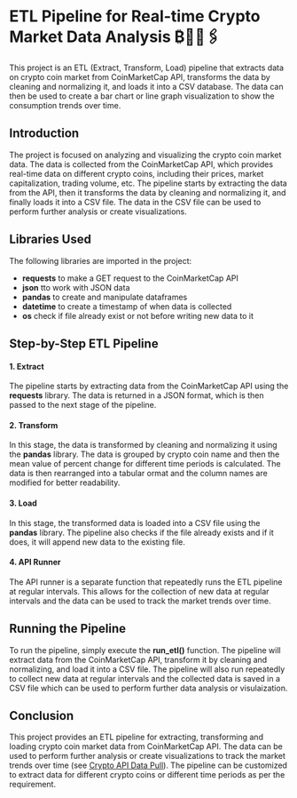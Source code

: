 # ETL Pipeline for Real-time Crypto Market Data Analysis ₿💸💱🖇️

This project is an ETL (Extract, Transform, Load) pipeline that extracts data on crypto coin market from CoinMarketCap API, transforms the data by cleaning and normalizing it, and loads it into a CSV database. The data can then be used to create a bar chart or line graph visualization to show the consumption trends over time.

## Introduction
The project is focused on analyzing and visualizing the crypto coin market data. The data is collected from the CoinMarketCap API, which provides real-time data on different crypto coins, including their prices, market capitalization, trading volume, etc. The pipeline starts by extracting the data from the API, then it transforms the data by cleaning and normalizing it, and finally loads it into a CSV file. The data in the CSV file can be used to perform further analysis or create visualizations.

## Libraries Used
The following libraries are imported in the project:

- **requests** to make a GET request to the CoinMarketCap API
- **json** tto work with JSON data
- **pandas** to create and manipulate dataframes
- **datetime** to create a timestamp of when data is collected
- **os** check if file already exist or not before writing new data to it

## Step-by-Step ETL Pipeline

#### 1. Extract
The pipeline starts by extracting data from the CoinMarketCap API using the **requests** library. The data is returned in a JSON format, which is then passed to the next stage of the pipeline.

#### 2. Transform
In this stage, the data is transformed by cleaning and normalizing it using the **pandas** library. The data is grouped by crypto coin name and then the mean value of percent change for different time periods is calculated. The data is then rearranged into a tabular ormat and the column names are modified for better readability.

#### 3. Load
In this stage, the transformed data is loaded into a CSV file using the **pandas** library. The pipeline also checks if the file already exists and if it does, it will append new data to the existing file.

#### 4. API Runner
The API runner is a separate function that repeatedly runs the ETL pipeline at regular intervals. This allows for the collection of new data at regular intervals and the data can be used to track the market trends over time.

## Running the Pipeline
To run the pipeline, simply execute the **run_etl()** function. The pipeline will extract data from the CoinMarketCap API, transform it by cleaning and normalizing, and load it into a CSV file. The pipeline will also run repeatedly to collect new data at regular intervals and the collected data is saved in a CSV file which can be used to perform further data analysis or visulaization.

## Conclusion
This project provides an ETL pipeline for extracting, transforming and loading crypto coin market data from CoinMarketCap API. The data can be used to perform further analysis or create visualizations to track the market trends over time (see [Crypto API Data Pull](https://github.com/muhammad-adil86/Data-Analytics-Portfolio-Projects/tree/main/Python/Crypto%20API%20Data%20Pull)). The pipeline can be customized to extract data for different crypto coins or different time periods as per the requirement.
